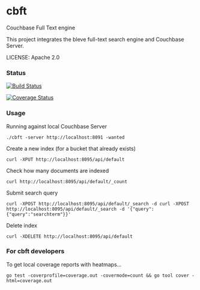 cbft
====

Couchbase Full Text engine

This project integrates the bleve full-text search engine and Couchbase Server.

LICENSE: Apache 2.0

### Status

[![Build Status](https://drone.io/github.com/couchbaselabs/cbft/status.png)](https://drone.io/github.com/couchbaselabs/cbft/latest)

[![Coverage Status](https://img.shields.io/coveralls/couchbaselabs/cbft.svg)](https://coveralls.io/r/couchbaselabs/cbft?branch=master)

### Usage

Running against local Couchbase Server

```./cbft -server http://localhost:8091 -wanted```

Create a new index (for a bucket that already exists)

```curl -XPUT http://localhost:8095/api/default```

Check how many documents are indexed

```curl http://localhost:8095/api/default/_count```

Submit search query

```curl -XPOST http://localhost:8095/api/default/_search -d curl -XPOST http://localhost:8095/api/default/_search -d '{"query": {"query":"searchterm"}}'```

Delete index

```curl -XDELETE http://localhost:8095/api/default```

### For cbft developers

To get local coverage reports with heatmaps...

    go test -coverprofile=coverage.out -covermode=count && go tool cover -html=coverage.out

